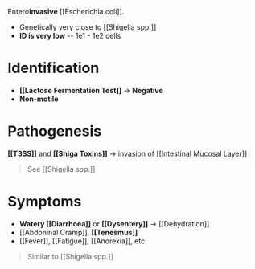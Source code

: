 Entero**invasive** [[Escherichia coli]].
- Genetically very close to [[Shigella spp.]]
- **ID is very low** -- 1e1 - 1e2 cells

# Identification
- **[[Lactose Fermentation Test]]** -> **Negative**
- **Non-motile**

# Pathogenesis
**[[T3SS]]** and **[[Shiga Toxins]]** -> invasion of [[Intestinal Mucosal Layer]] 
> See [[Shigella spp.]]

# Symptoms
- **Watery [[Diarrhoea]]** or **[[Dysentery]]** -> [[Dehydration]]
- [[Abdoninal Cramp]], **[[Tenesmus]]**
- [[Fever]], [[Fatigue]], [[Anorexia]], etc.
> Similar to [[Shigella spp.]]
